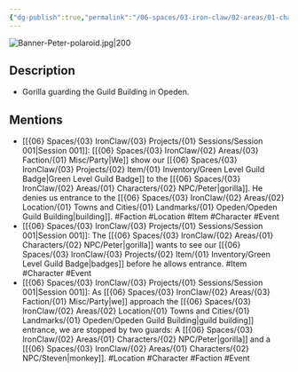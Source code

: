 ```yaml
---
{"dg-publish":true,"permalink":"/06-spaces/03-iron-claw/02-areas/01-characters/02-npc/peter/","title":"Peter"}
---
```



![Banner-Peter-polaroid.jpg|200](/img/user/%7B06%7D%20Spaces/%7B03%7D%20IronClaw/%7B04%7D%20Support%20Notes/%7B99%7D%20Media/%7B02%7D%20Polaroid/Banner-Peter-polaroid.jpg)

## Description

- Gorilla guarding the Guild Building in Opeden.

## Mentions

- [[{06} Spaces/{03} IronClaw/{03} Projects/{01} Sessions/Session 001\|Session 001]]: [[{06} Spaces/{03} IronClaw/{02} Areas/{03} Faction/{01} Misc/Party\|We]] show our [[{06} Spaces/{03} IronClaw/{03} Projects/{02} Item/{01} Inventory/Green Level Guild Badge\|Green Level Guild Badge]] to the [[{06} Spaces/{03} IronClaw/{02} Areas/{01} Characters/{02} NPC/Peter\|gorilla]]. He denies us entrance to the [[{06} Spaces/{03} IronClaw/{02} Areas/{02} Location/{01} Towns and Cities/{01} Landmarks/{01} Opeden/Opeden Guild Building\|building]]. #Faction #Location #Item #Character #Event
- [[{06} Spaces/{03} IronClaw/{03} Projects/{01} Sessions/Session 001\|Session 001]]: The [[{06} Spaces/{03} IronClaw/{02} Areas/{01} Characters/{02} NPC/Peter\|gorilla]] wants to see our [[{06} Spaces/{03} IronClaw/{03} Projects/{02} Item/{01} Inventory/Green Level Guild Badge\|badges]] before he allows entrance. #Item #Character #Event
- [[{06} Spaces/{03} IronClaw/{03} Projects/{01} Sessions/Session 001\|Session 001]]: As [[{06} Spaces/{03} IronClaw/{02} Areas/{03} Faction/{01} Misc/Party\|we]] approach the [[{06} Spaces/{03} IronClaw/{02} Areas/{02} Location/{01} Towns and Cities/{01} Landmarks/{01} Opeden/Opeden Guild Building\|guild building]] entrance, we are stopped by two guards: A [[{06} Spaces/{03} IronClaw/{02} Areas/{01} Characters/{02} NPC/Peter\|gorilla]] and a [[{06} Spaces/{03} IronClaw/{02} Areas/{01} Characters/{02} NPC/Steven\|monkey]]. #Location #Character #Faction #Event

